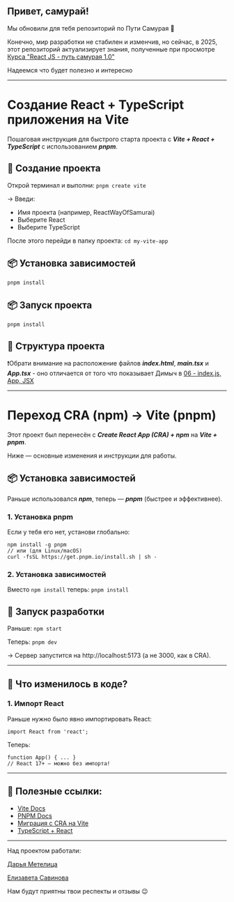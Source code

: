## Привет, самурай!
Мы обновили для тебя репозиторий по Пути Самурая 🥳

Конечно, мир разработки не стабилен и изменчив, но сейчас, в 2025, этот репозиторий актуализирует знания, полученные при просмотре [Курса "React JS - путь самурая 1.0"](https://www.youtube.com/playlist?list=PLcvhF2Wqh7DNVy1OCUpG3i5lyxyBWhGZ8)

Надеемся что будет полезно и интересно

---
# Создание React + TypeScript приложения на Vite
Пошаговая инструкция для быстрого старта проекта с ***Vite + React + TypeScript*** с использованием ***pnpm***.

## 🚀 Создание проекта

Открой терминал и выполни:
```pnpm create vite```

→ Введи:

* Имя проекта (например, ReactWayOfSamurai)
* Выберите React
* Выберите TypeScript

После этого перейди в папку проекта:
```cd my-vite-app```

## 📦 Установка зависимостей
```pnpm install```

## 📦 Запуск проекта
```pnpm install```

## 📂 Структура проекта

❗️Обрати внимание на расположение файлов ***index.html***, ***main.tsx*** и ***App.tsx*** - оно отличается от того что показывает Димыч в [06 - index.js, App, JSX](https://www.youtube.com/watch?v=CdweQ2F2qBI)

---
# Переход CRA (npm) → Vite (pnpm)

Этот проект был перенесён с ***Create React App (CRA) + npm*** на ***Vite + pnpm***.

Ниже — основные изменения и инструкции для работы.

## 📦 Установка зависимостей
Раньше использовался ***npm***, теперь — ***pnpm*** (быстрее и эффективнее).

### 1. Установка pnpm
Если у тебя его нет, установи глобально:
```
npm install -g pnpm
// или (для Linux/macOS)
curl -fsSL https://get.pnpm.io/install.sh | sh -
```

### 2. Установка зависимостей
Вместо ```npm install``` теперь:
```pnpm install```
## 🚀 Запуск разработки
Раньше:
```npm start```

Теперь:
```pnpm dev```

→ Сервер запустится на http://localhost:5173 (а не 3000, как в CRA).

---

## 🔄 Что изменилось в коде?
### 1. Импорт React
Раньше нужно было явно импортировать React:

```import React from 'react';```

Теперь:

```
function App() { ... }  
// React 17+ — можно без импорта!
```
  
---
## 🔗 Полезные ссылки:
* [Vite Docs](https://vitejs.dev/)
* [PNPM Docs](https://pnpm.io/)
* [Миграция с CRA на Vite](https://vitest.dev/guide/migration.html)
* [TypeScript + React](https://vitejs.dev/)

---
Над проектом работали:

[Дарья Метелица](https://t.me/Dari_met)

[Елизавета Савинова](https://t.me/Veta_S0)

Нам будут приятны твои респекты и отзывы 😉